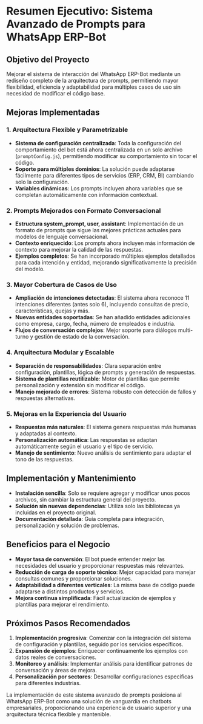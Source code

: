 # Resumen Ejecutivo: Sistema Avanzado de Prompts para WhatsApp ERP-Bot

## Objetivo del Proyecto

Mejorar el sistema de interacción del WhatsApp ERP-Bot mediante un rediseño completo de la arquitectura de prompts, permitiendo mayor flexibilidad, eficiencia y adaptabilidad para múltiples casos de uso sin necesidad de modificar el código base.

## Mejoras Implementadas

### 1. Arquitectura Flexible y Parametrizable

- **Sistema de configuración centralizada**: Toda la configuración del comportamiento del bot está ahora centralizada en un solo archivo (`promptConfig.js`), permitiendo modificar su comportamiento sin tocar el código.
- **Soporte para múltiples dominios**: La solución puede adaptarse fácilmente para diferentes tipos de servicios (ERP, CRM, BI) cambiando solo la configuración.
- **Variables dinámicas**: Los prompts incluyen ahora variables que se completan automáticamente con información contextual.

### 2. Prompts Mejorados con Formato Conversacional

- **Estructura system_prompt, user, assistant**: Implementación de un formato de prompts que sigue las mejores prácticas actuales para modelos de lenguaje conversacional.
- **Contexto enriquecido**: Los prompts ahora incluyen más información de contexto para mejorar la calidad de las respuestas.
- **Ejemplos completos**: Se han incorporado múltiples ejemplos detallados para cada intención y entidad, mejorando significativamente la precisión del modelo.

### 3. Mayor Cobertura de Casos de Uso

- **Ampliación de intenciones detectadas**: El sistema ahora reconoce 11 intenciones diferentes (antes solo 6), incluyendo consultas de precio, características, quejas y más.
- **Nuevas entidades soportadas**: Se han añadido entidades adicionales como empresa, cargo, fecha, número de empleados e industria.
- **Flujos de conversación complejos**: Mejor soporte para diálogos multi-turno y gestión de estado de la conversación.

### 4. Arquitectura Modular y Escalable

- **Separación de responsabilidades**: Clara separación entre configuración, plantillas, lógica de prompts y generación de respuestas.
- **Sistema de plantillas reutilizable**: Motor de plantillas que permite personalización y extensión sin modificar el código.
- **Manejo mejorado de errores**: Sistema robusto con detección de fallos y respuestas alternativas.

### 5. Mejoras en la Experiencia del Usuario

- **Respuestas más naturales**: El sistema genera respuestas más humanas y adaptadas al contexto.
- **Personalización automática**: Las respuestas se adaptan automáticamente según el usuario y el tipo de servicio.
- **Manejo de sentimiento**: Nuevo análisis de sentimiento para adaptar el tono de las respuestas.

## Implementación y Mantenimiento

- **Instalación sencilla**: Solo se requiere agregar y modificar unos pocos archivos, sin cambiar la estructura general del proyecto.
- **Solución sin nuevas dependencias**: Utiliza solo las bibliotecas ya incluidas en el proyecto original.
- **Documentación detallada**: Guía completa para integración, personalización y solución de problemas.

## Beneficios para el Negocio

- **Mayor tasa de conversión**: El bot puede entender mejor las necesidades del usuario y proporcionar respuestas más relevantes.
- **Reducción de carga de soporte técnico**: Mejor capacidad para manejar consultas comunes y proporcionar soluciones.
- **Adaptabilidad a diferentes verticales**: La misma base de código puede adaptarse a distintos productos y servicios.
- **Mejora continua simplificada**: Fácil actualización de ejemplos y plantillas para mejorar el rendimiento.

## Próximos Pasos Recomendados

1. **Implementación progresiva**: Comenzar con la integración del sistema de configuración y plantillas, seguido por los servicios específicos.
2. **Expansión de ejemplos**: Enriquecer continuamente los ejemplos con datos reales de conversaciones.
3. **Monitoreo y análisis**: Implementar análisis para identificar patrones de conversación y áreas de mejora.
4. **Personalización por sectores**: Desarrollar configuraciones específicas para diferentes industrias.

La implementación de este sistema avanzado de prompts posiciona al WhatsApp ERP-Bot como una solución de vanguardia en chatbots empresariales, proporcionando una experiencia de usuario superior y una arquitectura técnica flexible y mantenible.
